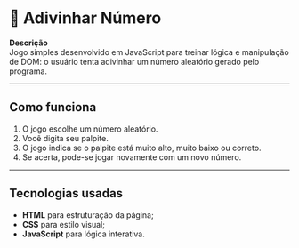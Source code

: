 #  🎯 Adivinhar Número

**Descrição**  
Jogo simples desenvolvido em JavaScript para treinar lógica e manipulação de DOM: o usuário tenta adivinhar um número aleatório gerado pelo programa.

---

##  Como funciona

1. O jogo escolhe um número aleatório.
2. Você digita seu palpite.
3. O jogo indica se o palpite está muito alto, muito baixo ou correto.
4. Se acerta, pode-se jogar novamente com um novo número.

---

## Tecnologias usadas

- **HTML** para estruturação da página;
- **CSS** para estilo visual;
- **JavaScript** para lógica interativa.
